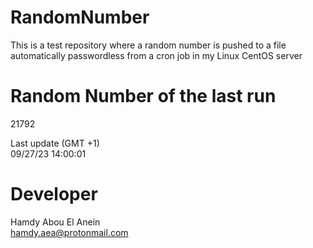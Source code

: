 # RandomNumber    
This is a test repository where a random number is pushed to a file automatically passwordless from a cron job in my Linux CentOS server    
# Random Number of the last run   
21792
      
Last update (GMT +1)    
09/27/23 14:00:01
# Developer    
Hamdy Abou El Anein   
hamdy.aea@protonmail.com
